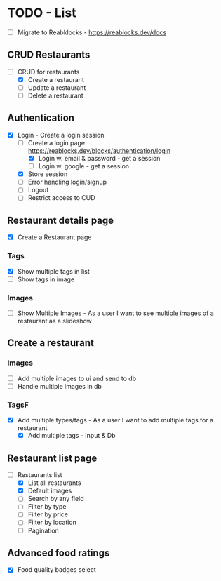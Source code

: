 # TODO - List

- [ ] Migrate to Reabklocks - <https://reablocks.dev/docs>

## CRUD Restaurants

- [ ] CRUD for restaurants
  - [x] Create a restaurant
  - [ ] Update a restaurant
  - [ ] Delete a restaurant

## Authentication

- [X] Login - Create a login session
  - [ ] Create a login page
    <https://reablocks.dev/blocks/authentication/login>
    - [X] Login w. email & password - get a session
    - [ ] Login w. google - get a session
  - [X] Store session
  - [ ] Error handling login/signup
  - [ ] Logout
  - [ ] Restrict access to CUD

## Restaurant details page

- [X] Create a Restaurant page

### Tags

- [X] Show multiple tags in list
- [ ] Show tags in image

### Images

- [ ] Show Multiple Images - As a user I want to see multiple images of a restaurant as a slideshow

## Create a restaurant

### Images

- [ ] Add multiple images to ui and send to db
- [ ] Handle multiple images in db

### TagsF

- [X] Add multiple types/tags - As a user I want to add multiple tags for a restaurant
  - [x] Add multiple tags - Input & Db

## Restaurant list page

- [ ] Restaurants list
  - [x] List all restaurants
  - [x] Default images
  - [ ] Search by any field
  - [ ] Filter by type
  - [ ] Filter by price
  - [ ] Filter by location
  - [ ] Pagination

## Advanced food ratings

- [x] Food quality badges select
